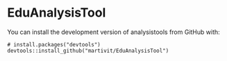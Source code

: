 # EduAnalysisTool

You can install the development version of analysistools from GitHub with:
```
# install.packages("devtools")
devtools::install_github("martivit/EduAnalysisTool")
```

